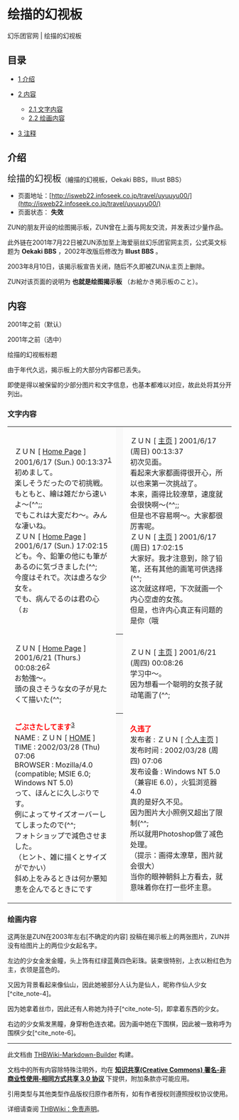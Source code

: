 # 绘描的幻视板

<!-- source html: G:\repos\THBWiki-Markdown-Builder\THBWikiMarkdown\Temp\main\1\11\ns0%3A%E7%BB%98%E6%8F%8F%E7%9A%84%E5%B9%BB%E8%A7%86%E6%9D%BF.html -->

幻乐团官网 | 绘描的幻视板


## 目录

- [1 介绍](#介绍)
- [2 内容](#内容)

  - [2.1 文字内容](#文字内容)
  - [2.2 绘画内容](#绘画内容)



- [3 注释](#注释)





## 介绍
  
<big><big>绘描的幻视板</big></big>（繪描的幻視板，Oekaki BBS，Illust BBS）
  

- 页面地址：[http://isweb22.infoseek.co.jp/travel/uyuuyu00/](http://isweb22.infoseek.co.jp/travel/uyuuyu00/)
- 页面状态： **失效** 

  
ZUN的朋友开设的绘图揭示板，ZUN曾在上面与网友交流，并发表过少量作品。  

此外链在2001年7月22日被ZUN添加至上海爱丽丝幻乐团官网主页，公式英文标题为 **Oekaki BBS** ，2002年改版后修改为 **Illust BBS** 。  

2003年8月10日，该揭示板宣告关闭，随后不久即被ZUN从主页上删除。
  
  
ZUN对该页面的说明为 **也就是绘图揭示板** （お絵かき掲示板のこと）。
  


## 内容



[](./文件-绘描的幻视板标题a.png.md)

2001年之前（默认）


[](./文件-绘描的幻视板标题b.png.md)
2001年之前（选中）




[](./文件-绘描的幻视板标题.jpg.md)  [](./文件-绘描的幻视板标题.jpg.md)绘描的幻视板标题
  
由于年代久远，揭示板上的大部分内容都已丢失。  

即使是得以被保留的少部分图片和文字信息，也基本都难以对应，故此处将其分开列出。
  



### 文字内容

<table>


<tbody><tr>
<td class="jadef" width="50%" lang="ja" style="border-right:none; padding-left:1em;">
<p>ＺＵＮ [ <a rel="nofollow" class="external text" href="http://www16.big.or.jp/~zun/top.html">Home Page</a> ] 2001/6/17 (Sun.) 00:13:37<sup id="cite_ref-1" class="reference"><a href="#cite_note-1">1</a></sup><br>
初めまして。<br>
楽しそうだったので初挑戦。<br>
もともと、繪は雑だから速いよ～(^^;;<br>
でもこれは大変だわ～。みんな凄いね。<br>
ＺＵＮ [ <a rel="nofollow" class="external text" href="http://www16.big.or.jp/~zun/top.html">Home Page</a> ] 2001/6/17 (Sun.) 17:02:15 <br>
ども。今、鉛筆の他にも筆があるのに気づきました(^^;<br>
今度はそれで。次は虚ろな少女を。<br>
でも、病んでるのは君の心（ぉ
</p>
</td>
<th style="background:#f9f9f9; border-left:none">
</th>
<td class="zhdef" width="50%" style="padding-left:1em;">
<p>ＺＵＮ [ <a rel="nofollow" class="external text" href="http://www16.big.or.jp/~zun/top.html">主页</a> ] 2001/6/17 (周日) 00:13:37<br>
初次见面。<br>
看起来大家都画得很开心，所以也来第一次挑战了。<br>
本来，画得比较潦草，速度就会很快啊～(^^;;<br>
但是也不容易啊～。大家都很厉害呢。<br>
ＺＵＮ [ <a rel="nofollow" class="external text" href="http://www16.big.or.jp/~zun/top.html">主页</a> ] 2001/6/17 (周日) 17:02:15 <br>
大家好。我才注意到，除了铅笔，还有其他的画笔可供选择(^^;<br>
这次就这样吧，下次就画一个内心空虚的女孩。<br>
但是，也许内心真正有问题的是你（哦
</p>
</td></tr>
<tr>
<td class="jadef" width="50%" lang="ja" style="border-right:none; padding-left:1em;">
<p>ＺＵＮ [ <a rel="nofollow" class="external text" href="http://www16.big.or.jp/~zun/top.html">Home Page</a> ] 2001/6/21 (Thurs.) 00:08:26<sup id="cite_ref-2" class="reference"><a href="#cite_note-2">2</a></sup> <br>
お勉強～。<br>
頭の良さそうな女の子が見たくて描いた(^^;<br>
</p>
</td>
<th style="background:#f9f9f9; border-left:none">
</th>
<td class="zhdef" width="50%" style="padding-left:1em;">
<p>ＺＵＮ [ <a rel="nofollow" class="external text" href="http://www16.big.or.jp/~zun/top.html">主页</a> ] 2001/6/21 (周四) 00:08:26<br>
学习中～。<br>
因为想看一个聪明的女孩子就动笔画了(^^;<br>
</p>
</td></tr>
<tr>
<td class="jadef" width="50%" lang="ja" style="border-right:none; padding-left:1em;">
<p><font color="#F00"> <b>ごぶさたしてます</b></font><sup id="cite_ref-3" class="reference"><a href="#cite_note-3">3</a></sup><br>
NAME&#160;: ＺＵＮ [ <a rel="nofollow" class="external text" href="http://www16.big.or.jp/~zun/top.html">HOME</a> ]<br>
TIME&#160;: 2002/03/28 (Thu) 07:06<br>
BROWSER&#160;: Mozilla/4.0 (compatible; MSIE 6.0; Windows NT 5.0)<br>
って、ほんとに久しぶりです。<br>
例によってサイズオーバーしてしまったので(^^;<br>
フォトショップで減色させました。<br>
（ヒント、雑に描くとサイズがでかい）<br>
斜め上をみるときは何か悪知恵を企んでるときにです<br>
</p>
</td>
<th style="background:#f9f9f9; border-left:none">
</th>
<td class="zhdef" width="50%" style="padding-left:1em;">
<p><font color="#F00"> <b>久违了</b></font><br>
发布者&#160;: ＺＵＮ [ <a rel="nofollow" class="external text" href="http://www16.big.or.jp/~zun/top.html">个人主页</a> ]<br>
发布时间&#160;: 2002/03/28 (周四) 07:06<br>
发布设备&#160;: Windows NT 5.0（兼容IE 6.0），火狐浏览器4.0<br>
真的是好久不见。<br>
因为图片大小照例又超出了限制(^^;<br>
所以就用Photoshop做了减色处理。<br>
（提示：画得太潦草，图片就会很大）<br>
当你的眼神朝斜上方看去，就意味着你在打一些坏主意。
</p>
</td></tr></tbody></table>



### 绘画内容



[](./文件-绘描的幻视板-1.jpg.md)


[](./文件-绘描的幻视板-2.jpg.md)




  
这两张是ZUN在2003年左右[不确定的内容]
投稿在揭示板上的两张图片，ZUN并没有给图片上的两位少女起名字。  

左边的少女金发金瞳，头上饰有红绿蓝黄四色彩珠。装束很特别，上衣以粉红色为主，衣领是蓝色的。  

又因为背景看起来像仙山，因此她被部分人认为是仙人，昵称作仙人少女[^cite_note-4]。  

因为她拿着丝巾，因此还有人称她为持子[^cite_note-5]，即拿着东西的少女。  

右边的少女紫发黑瞳，身穿粉色连衣裙。因为画中她在下围棋，因此被一致称呼为围棋少女[^cite_note-6]。
  

  

  
  


[^cite_note-1]: 该图片在揭示板上的投稿序号为190。根据网友“サカエ”的评论描述，画面中的少女似乎“略有裸露”。事实上，揭示板上的确有一部分画作偏成人向，而且很有可能就是导致揭示板关闭的原因之一。





---

此文档由 [THBWiki-Markdown-Builder](https://github.com/Delsin-Yu/THBWiki-Markdown-Builder) 构建。

文档中的所有内容除特殊注明外，均在 [**知识共享(Creative Commons) 署名-非商业性使用-相同方式共享 3.0 协议**](https://creativecommons.org/licenses/by-sa/3.0/deed.zh-hans) 下提供，附加条款亦可能应用。

引用类型与其他类型作品版权归原作者所有，如有作者授权则遵照授权协议使用。

详细请查阅 [THBWiki：免责声明](https://thbwiki.cc/THBWiki:%E5%85%8D%E8%B4%A3%E5%A3%B0%E6%98%8E)。

